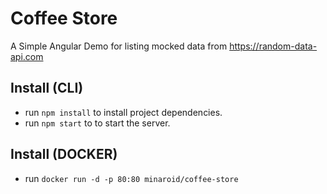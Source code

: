 # Coffee Store

A Simple Angular Demo for listing mocked data from https://random-data-api.com

## Install (CLI)

- run `npm install` to install project dependencies.
- run `npm start` to to start the server.

## Install (DOCKER)

- run `docker run -d -p 80:80 minaroid/coffee-store` 

